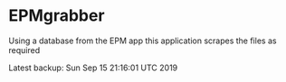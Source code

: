 # EPMgrabber
Using a database from the EPM app this application scrapes the files as required


Latest backup: Sun Sep 15 21:16:01 UTC 2019
